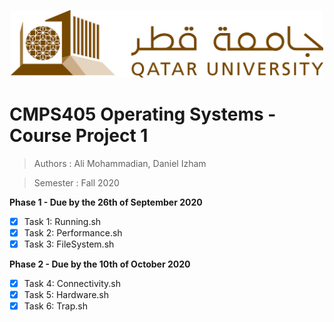 <p align="center">
    <img src=".images/qulogolandscape.jpg" alt="QU Logo" width="500"/>
</p>

# CMPS405 Operating Systems - Course Project 1
>Authors : Ali Mohammadian, Daniel Izham

>Semester : Fall 2020

**Phase 1 - Due by the 26th of September 2020**
- [x] Task 1: Running.sh
- [x] Task 2: Performance.sh
- [x] Task 3: FileSystem.sh

**Phase 2 - Due by the 10th of October 2020**
- [x] Task 4: Connectivity.sh
- [x] Task 5: Hardware.sh
- [x] Task 6: Trap.sh
